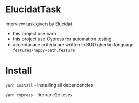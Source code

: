 # ElucidatTask
Interview task given by Elucidat.

- this project use yarn
- this project use Cypress for automation testing
- acceptanace criteria are written in BDD gherkin language
`features/happy-path.feature`

# Install

`yarn install` - installing all dependencies

`yarn cypress` - fire up e2e tests